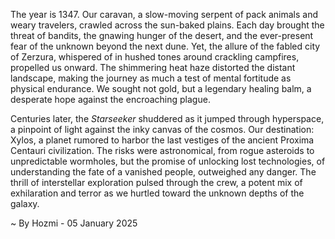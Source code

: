 
The year is 1347.  Our caravan, a slow-moving serpent of pack animals and weary travelers, crawled across the sun-baked plains.  Each day brought the threat of bandits, the gnawing hunger of the desert, and the ever-present fear of the unknown beyond the next dune. Yet, the allure of the fabled city of Zerzura, whispered of in hushed tones around crackling campfires, propelled us onward.  The shimmering heat haze distorted the distant landscape, making the journey as much a test of mental fortitude as physical endurance.  We sought not gold, but a legendary healing balm, a desperate hope against the encroaching plague.

Centuries later, the *Starseeker* shuddered as it jumped through hyperspace, a pinpoint of light against the inky canvas of the cosmos.  Our destination: Xylos, a planet rumored to harbor the last vestiges of the ancient Proxima Centauri civilization.  The risks were astronomical, from rogue asteroids to unpredictable wormholes, but the promise of unlocking lost technologies, of understanding the fate of a vanished people, outweighed any danger.  The thrill of interstellar exploration pulsed through the crew, a potent mix of exhilaration and terror as we hurtled toward the unknown depths of the galaxy.

~ By Hozmi - 05 January 2025
